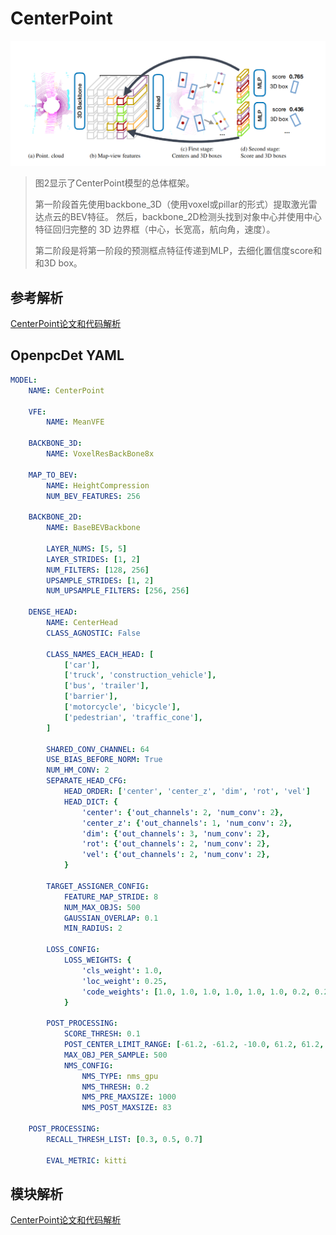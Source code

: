# CenterPoint

![](images/20231126122025.png)

> 图2显示了CenterPoint模型的总体框架。
> 
> 第一阶段首先使用backbone_3D（使用voxel或pillar的形式）提取激光雷达点云的BEV特征。 然后，backbone_2D检测头找到对象中心并使用中心特征回归完整的 3D 边界框（中心，长宽高，航向角，速度）。
> 
> 第二阶段是将第一阶段的预测框点特征传递到MLP，去细化置信度score和和3D box。

## 参考解析
[CenterPoint论文和代码解析](https://zhuanlan.zhihu.com/p/584993339)

## OpenpcDet YAML
```yaml
MODEL:
    NAME: CenterPoint

    VFE:
        NAME: MeanVFE

    BACKBONE_3D:
        NAME: VoxelResBackBone8x

    MAP_TO_BEV:
        NAME: HeightCompression
        NUM_BEV_FEATURES: 256

    BACKBONE_2D:
        NAME: BaseBEVBackbone

        LAYER_NUMS: [5, 5]
        LAYER_STRIDES: [1, 2]
        NUM_FILTERS: [128, 256]
        UPSAMPLE_STRIDES: [1, 2]
        NUM_UPSAMPLE_FILTERS: [256, 256]

    DENSE_HEAD:
        NAME: CenterHead
        CLASS_AGNOSTIC: False

        CLASS_NAMES_EACH_HEAD: [
            ['car'], 
            ['truck', 'construction_vehicle'],
            ['bus', 'trailer'],
            ['barrier'],
            ['motorcycle', 'bicycle'],
            ['pedestrian', 'traffic_cone'],
        ]

        SHARED_CONV_CHANNEL: 64
        USE_BIAS_BEFORE_NORM: True
        NUM_HM_CONV: 2
        SEPARATE_HEAD_CFG:
            HEAD_ORDER: ['center', 'center_z', 'dim', 'rot', 'vel']
            HEAD_DICT: {
                'center': {'out_channels': 2, 'num_conv': 2},
                'center_z': {'out_channels': 1, 'num_conv': 2},
                'dim': {'out_channels': 3, 'num_conv': 2},
                'rot': {'out_channels': 2, 'num_conv': 2},
                'vel': {'out_channels': 2, 'num_conv': 2},
            }

        TARGET_ASSIGNER_CONFIG:
            FEATURE_MAP_STRIDE: 8
            NUM_MAX_OBJS: 500
            GAUSSIAN_OVERLAP: 0.1
            MIN_RADIUS: 2

        LOSS_CONFIG:
            LOSS_WEIGHTS: {
                'cls_weight': 1.0,
                'loc_weight': 0.25,
                'code_weights': [1.0, 1.0, 1.0, 1.0, 1.0, 1.0, 0.2, 0.2, 1.0, 1.0]
            }

        POST_PROCESSING:
            SCORE_THRESH: 0.1
            POST_CENTER_LIMIT_RANGE: [-61.2, -61.2, -10.0, 61.2, 61.2, 10.0]
            MAX_OBJ_PER_SAMPLE: 500
            NMS_CONFIG:
                NMS_TYPE: nms_gpu
                NMS_THRESH: 0.2
                NMS_PRE_MAXSIZE: 1000
                NMS_POST_MAXSIZE: 83

    POST_PROCESSING:
        RECALL_THRESH_LIST: [0.3, 0.5, 0.7]

        EVAL_METRIC: kitti
```


## 模块解析
[CenterPoint论文和代码解析](./CenterPoint%E8%AE%BA%E6%96%87%E5%92%8C%E4%BB%A3%E7%A0%81%E8%A7%A3%E6%9E%90.pdf)
